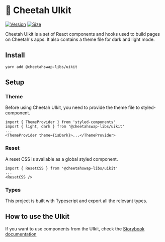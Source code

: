 # 🥞 Cheetah UIkit

[![Version](https://img.shields.io/npm/v/@cheetahswap-libs/uikit)](https://www.npmjs.com/package/@cheetahswap-libs/uikit) [![Size](https://img.shields.io/bundlephobia/min/@cheetahswap-libs/uikit)](https://www.npmjs.com/package/@cheetahswap-libs/uikit)

Cheetah UIkit is a set of React components and hooks used to build pages on Cheetah's apps. It also contains a theme file for dark and light mode.

## Install

`yarn add @cheetahswap-libs/uikit`

## Setup

### Theme

Before using Cheetah UIkit, you need to provide the theme file to styled-component.

```
import { ThemeProvider } from 'styled-components'
import { light, dark } from '@cheetahswap-libs/uikit'
...
<ThemeProvider theme={isDark}>...</ThemeProvider>
```

### Reset

A reset CSS is available as a global styled component.

```
import { ResetCSS } from '@cheetahswap-libs/uikit'
...
<ResetCSS />
```

### Types

This project is built with Typescript and export all the relevant types.

## How to use the UIkit

If you want to use components from the UIkit, check the [Storybook documentation](https://cheetahswap.github.io/cheetah-uikit/)

